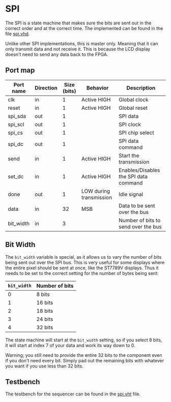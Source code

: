 # SPI
The SPI is a state machine that makes sure the bits are sent out in the correct order and at the correct time. The implemented can be found in the file [spi.vhd](spi.vhd).

Unlike other SPI implementations, this is master only. Meaning that it can only transmit data and not receive it. This is because the LCD display doesn't need to send any data back to the FPGA.

## Port map
| Port name | Direction | Size (bits) | Behavior | Description |
|-----------|-----------|------|----------|-------------|
| clk       | in        | 1 | Active HIGH | Global clock |
| reset     | in        | 1 | Active HIGH | Global reset |
| spi_sda   | out       | 1 | | SPI data |
| spi_scl   | out       | 1 | | SPI clock |
| spi_cs    | out       | 1 | | SPI chip select |
| spi_dc    | out       | 1 | | SPI data command |
| send      | in        | 1 | Active HIGH | Start the transmission |
| set_dc    | in        | 1 | Active HIGH | Enables/Disables the SPI data command |
| done      | out       | 1 | LOW during transmission | Idle signal |
| data | in | 32 | MSB | Data to be sent over the bus |
| bit_width | in | 3 | | Number of bits to send over the bus |

## Bit Width
The `bit_width` variable is special, as it allows us to vary the number of bits being sent out over the SPI bus. This is very useful for some displays where the entire pixel should be sent at once, like the ST7789V displays. Thus it needs to be set to the correct setting for the number of bytes being sent:

| `bit_width` | Number of bits |
|-----------|---------|
| 0 | 8 bits |
| 1 | 16 bits |
| 2 | 18 bits |
| 3 | 24 bits |
| 4 | 32 bits |

The state machine will start at the `bit_width` setting, so if you select 8 bits, it will start at index 7 of your data and work its way down to 0.

Warning; you still need to provide the entire 32 bits to the component even if you don't need every bit. Simply pad out the remaining bits with whatever you want if you use less than 32 bits.

## Testbench
The testbench for the sequencer can be found in the [spi.vht](testbench/spi.vht) file.